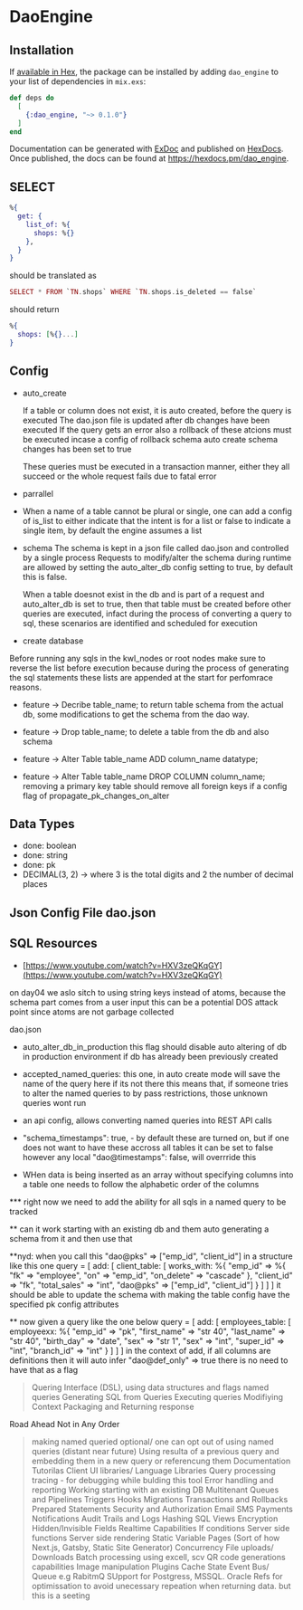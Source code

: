 # DaoEngine

## Installation

If [available in Hex](https://hex.pm/docs/publish), the package can be installed
by adding `dao_engine` to your list of dependencies in `mix.exs`:

```elixir
def deps do
  [
    {:dao_engine, "~> 0.1.0"}
  ]
end
```

Documentation can be generated with [ExDoc](https://github.com/elixir-lang/ex_doc)
and published on [HexDocs](https://hexdocs.pm). Once published, the docs can
be found at <https://hexdocs.pm/dao_engine>.

## SELECT

```elixir
%{
  get: {
    list_of: %{
      shops: %{}
    },
  }
}
```

should be translated as

``` elixir
SELECT * FROM `TN.shops` WHERE `TN.shops.is_deleted == false`
```

should return

```elixir
%{
  shops: [%{}...]
}
```

## Config

* auto_create

  If a table or column does not exist, it is auto created, before the query is executed
The dao.json file is updated after db changes have been executed
If the query gets an error also a rollback of these atcions must be executed incase a config of rollback schema auto create schema changes has been set to true

  These queries must be executed in a transaction manner, either they all succeed or
the whole request fails due to fatal error

* parrallel

* When a name of a table cannot be plural or single,
one can add a config of is_list to either indicate that the intent is for a list
or false to indicate a single item, by default the engine assumes a list

* schema
The schema is kept in a json file called dao.json and controlled by a single process
Requests to modify/alter the schema during runtime are allowed by setting the
auto_alter_db config setting to true, by default this is false.

  When a table doesnot exist in the db and is part of a request and auto_alter_db is set
to true, then that table must be created before other queries are executed, infact
during the process of converting a query to sql, these scenarios are identified and
scheduled for execution

* create database

Before running any sqls in the kwl_nodes or root nodes make sure to reverse the list before execution
because during the process of generating the sql statements these lists are appended at the start for
perfomrace reasons.

* feature -> Decribe table_name; to return table schema from the actual db, some modifications to get the schema from the dao way.

* feature -> Drop table_name; to delete a table from the db and also schema

* feature -> Alter Table table_name ADD column_name datatype;

* feature -> Alter Table table_name DROP COLUMN column_name; removing a primary key table should remove all foreign keys
if a config flag of propagate_pk_changes_on_alter

## Data Types

* done: boolean
* done: string
* done: pk
* DECIMAL(3, 2) -> where 3 is the total digits and 2 the number of decimal places

## Json Config File dao.json

## SQL Resources

* [https://www.youtube.com/watch?v=HXV3zeQKqGY](https://www.youtube.com/watch?v=HXV3zeQKqGY)


on day04 we aslo sitch to using string keys instead of atoms, because the schema part comes from a user input
this can be a potential DOS attack point since atoms are not garbage collected


dao.json

- auto_alter_db_in_production this flag should disable auto altering of db in production environment if db has already been previously created

- accepted_named_queries: this one, in auto create mode will save the name of the query here if its not there
this means that, if someone tries to alter the named queries to by pass restrictions, those unknown queries wont run

- an api config, allows converting named queries into REST API calls

- "schema_timestamps": true, - by default these are turned on, but if one does not want to have these accross all tables it can be set to false
however any local  "dao@timestamps": false, will overrride this


- WHen data is being inserted as an array without specifying columns into a table one needs to follow the alphabetic order of the columns

*** right now we need to add the ability for all sqls in a named query to be tracked

** can it work starting with an existing db and them auto generating a schema from it and then use that

**nyd: when you call this "dao@pks" => ["emp_id", "client_id"]
in a structure like this one 
 query = [
      add: [
        client_table: [
          works_with: %{
            "emp_id" => %{
              "fk" => "employee",
              "on" => "emp_id",
              "on_delete" => "cascade"
            },
            "client_id" => "fk",
            "total_sales" => "int",
            "dao@pks" => ["emp_id", "client_id"]
          }
        ]
      ]
    ]
it should be able to update the schema with making the table config have the specified pk config attributes


** now given a query like the one below 
query = [
      add: [
        employees_table: [
          employeexx: %{
            "emp_id" => "pk",
            "first_name" => "str 40",
            "last_name" => "str 40",
            "birth_day" => "date",
            "sex" => "str 1",
            "sex" => "int",
            "super_id" => "int",
            "branch_id" => "int"
          }
        ]
      ]
    ]
  in the context of add, if all columns are definitions then it will auto infer "dao@def_only" => true
  there is no need to have that as a flag



> Quering Interface (DSL), using data structures and flags
> named queries
> Generating SQL from Queries
> Executing queries 
> Modifiying Context
> Packaging and Returning response


Road Ahead Not in Any Order
> making named queried optional/ one can opt out of using named queries (distant near future)
> Using resulta of a previous query and embedding them in a new query or referencung them
> Documentation
> Tutorilas
> Client UI libraries/ Language Libraries
> Query processing tracing - for debugging while bulding this tool
> Error handling and reporting
> Working starting with an existing DB
> Multitenant
> Queues and Pipelines
> Triggers
> Hooks
> Migrations
> Transactions and Rollbacks
> Prepared Statements
> Security and Authorization
> Email
> SMS
> Payments
> Notifications
> Audit Trails and Logs
> Hashing
> SQL Views
> Encryption
> Hidden/Invisible Fields
> Realtime Capabilities
> If conditions
> Server side functions
> Server side rendering
> Static Variable Pages (Sort of how Next.js, Gatsby, Static Site Generator)
> Concurrency
> File uploads/ Downloads
> Batch processing using excell, scv
> QR code generations capabilities
> Image manipulation
> Plugins
> Cache State
> Event Bus/ Queue e.g RabitmQ
> SUpport for Postgress, MSSQL. Oracle
> Refs for optimissation to avoid unecessary repeation when returning data.  but this is a seeting 

